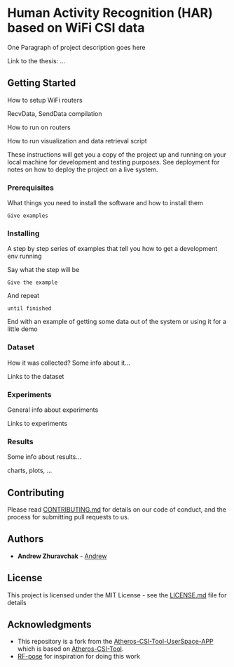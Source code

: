 # Human Activity Recognition (HAR) based on WiFi CSI data

One Paragraph of project description goes here

Link to the thesis: ...

## Getting Started

How to setup WiFi routers

RecvData, SendData compilation

How to run on routers

How to run visualization and data retrieval script

These instructions will get you a copy of the project up and running on your local machine for development and testing purposes. See deployment for notes on how to deploy the project on a live system.

### Prerequisites

What things you need to install the software and how to install them

```
Give examples
```


### Installing

A step by step series of examples that tell you how to get a development env running

Say what the step will be

```
Give the example
```

And repeat

```
until finished
```

End with an example of getting some data out of the system or using it for a little demo


### Dataset

How it was collected? Some info about it...

Links to the dataset 

### Experiments

General info about experiments

Links to experiments

### Results

Some info about results...

charts, plots, ...

## Contributing

Please read [CONTRIBUTING.md](https://gist.github.com/PurpleBooth/b24679402957c63ec426) for details on our code of conduct, and the process for submitting pull requests to us.

## Authors

* **Andrew Zhuravchak** - [Andrew](https://github.com/Retsedivs)


## License

This project is licensed under the MIT License - see the [LICENSE.md](LICENSE.md) file for details

## Acknowledgments

* This repository is a fork from the [Atheros-CSI-Tool-UserSpace-APP](https://github.com/NovelSense/Atheros-CSI-Tool-UserSpace-APP) 
  which is based on [Atheros-CSI-Tool](https://github.com/xieyaxiongfly/Atheros-CSI-Tool).
* [RF-pose](http://rfpose.csail.mit.edu/) for inspiration for doing this work

